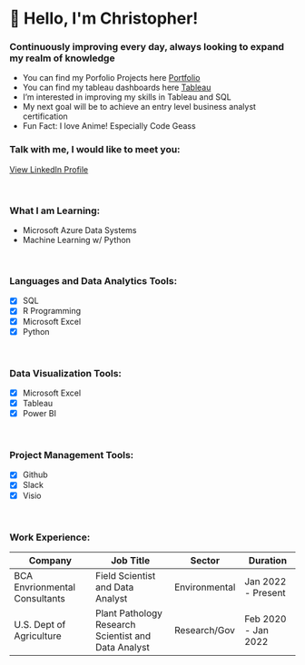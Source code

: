 # 👋 Hello, I'm Christopher!

### Continuously improving every day, always looking to expand my realm of knowledge

- You can find my Porfolio Projects here [Portfolio](https://chrisj1751.github.io/Portfolio/)
- You can find my tableau dashboards here [Tableau](https://public.tableau.com/app/profile/christopher.robert.jones8458)
- I’m interested in improving my skills in Tableau and SQL
- My next goal will be to achieve an entry level business analyst certification
- Fun Fact: I love Anime! Especially Code Geass

### Talk with me, I would like to meet you:
[View LinkedIn Profile](https://www.linkedin.com/in/c-jones117/)

<br />

### What I am Learning:

- Microsoft Azure Data Systems
- Machine Learning w/ Python

<br />

### Languages and Data Analytics Tools:
- [x] SQL
- [x] R Programming
- [x] Microsoft Excel
- [x] Python

<br />

### Data Visualization Tools:
- [x] Microsoft Excel
- [x] Tableau
- [x] Power BI

<br />

### Project Management Tools:
- [x] Github
- [x] Slack
- [x] Visio

<br />

### Work Experience:

| Company                       | Job Title                                           | Sector        |Duration            |
| ------------------------------| --------------------------------------------------- |---------------|--------------------|
| BCA Envrionmental Consultants | Field Scientist and Data Analyst                    | Environmental |Jan 2022 - Present  |
| U.S. Dept of Agriculture      | Plant Pathology Research Scientist and Data Analyst | Research/Gov  |Feb 2020 - Jan 2022 |

<!---
kamararichards/kamararichards is a ✨ special ✨ repository because its `README.md` (this file) appears on your GitHub profile.
You can click the Preview link to take a look at your changes.
--->

<!--
**ChrisJ1751/ChrisJ1751** is a ✨ _special_ ✨ repository because its `README.md` (this file) appears on your GitHub profile.

Here are some ideas to get you started:

- 🔭 I’m currently working on ...
- 🌱 I’m currently learning ...
- 👯 I’m looking to collaborate on ...
- 🤔 I’m looking for help with ...
- 💬 Ask me about ...
- 📫 How to reach me: ...
- 😄 Pronouns: ...
- ⚡ Fun fact: ...
-->
